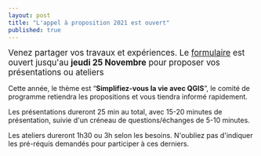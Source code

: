 ```yaml
---
layout: post
title: "L'appel à proposition 2021 est ouvert"
published: true
---
```


<span style="font-size:larger;">Venez partager vos travaux et expériences. Le [formulaire](https://framaforms.org/appel-a-propositions-1635258130) est ouvert jusqu'au <b>jeudi 25 Novembre</b> pour proposer vos présentations ou ateliers </span>

Cette année, le thème est “<b>Simplifiez-vous la vie avec QGIS</b>”, le comité de programme retiendra les propositions et vous tiendra informé rapidement.


Les présentations dureront 25 min au total, avec 15-20 minutes de présentation, suivie d'un créneau de questions/échanges de 5-10 minutes. 

Les ateliers dureront 1h30 ou 3h selon les besoins. N'oubliez pas d'indiquer les pré-réquis demandés pour participer à ces derniers.